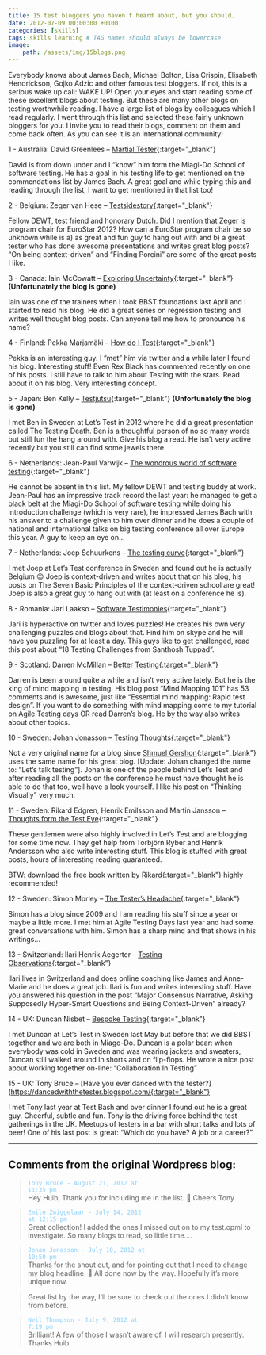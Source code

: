 ```yaml
---
title: 15 test bloggers you haven’t heard about, but you should…
date: 2012-07-09 00:00:00 +0100
categories: [skills]
tags: skills learning # TAG names should always be lowercase
image:
    path: /assets/img/15blogs.png
---
```


Everybody knows about James Bach, Michael Bolton, Lisa Crispin, Elisabeth Hendrickson, Gojko Adzic and other famous test bloggers. If not, this is a serious wake up call: WAKE UP! Open your eyes and start reading some of these excellent blogs about testing. But these are many other blogs on testing worthwhile reading. I have a large list of blogs by colleagues which I read regularly. I went through this list and selected these fairly unknown bloggers for you. I invite you to read their blogs, comment on them and come back often. As you can see it is an international community!

1 - Australia: David Greenlees – [Martial Tester](https://martialtester.wordpress.com/){:target="_blank"}

David is from down under and I “know” him form the Miagi-Do School of software testing. He has a goal in his testing life to get mentioned on the commendations list by James Bach. A great goal and while typing this and reading through the list, I want to get mentioned in that list too!

2 - Belgium: Zeger van Hese – [Testsidestory](https://testsidestory.com/){:target="_blank"}

Fellow DEWT, test friend and honorary Dutch. Did I mention that Zeger is program chair for EuroStar 2012? How can a EuroStar program chair be so unknown while is a) as great and fun guy to hang out with and b) a great tester who has done awesome presentations and writes great blog posts? “On being context-driven” and “Finding Porcini” are some of the great posts I like.

3 - Canada: Iain McCowatt – [Exploring Uncertainty](https://exploringuncertainty.com/blog/){:target="_blank"} **(Unfortunately the blog is gone)**

Iain was one of the trainers when I took BBST foundations last April and I started to read his blog. He did a great series on regression testing and writes well thought blog posts. Can anyone tell me how to pronounce his name?

4 - Finland: Pekka Marjamäki – [How do I Test](https://how-do-i-test.blogspot.com/){:target="_blank"}

Pekka is an interesting guy. I “met” him via twitter and a while later I found his blog. Interesting stuff! Even Rex Black has commented recently on one of his posts. I still have to talk to him about Testing with the stars. Read about it on his blog. Very interesting concept.

5 - Japan: Ben Kelly – [Testjutsu](http://testjutsu.com/){:target="_blank"} **(Unfortunately the blog is gone)**

I met Ben in Sweden at Let’s Test in 2012 where he did a great presentation called The Testing Death. Ben is a thoughtful person of no so many words but still fun the hang around with. Give his blog a read. He isn’t very active recently but you still can find some jewels there.

6 - Netherlands: Jean-Paul Varwijk – [The wondrous world of software testing](https://arborosa.org/){:target="_blank"}

He cannot be absent in this list. My fellow DEWT and testing buddy at work. Jean-Paul has an impressive track record the last year: he managed to get a black belt at the Miagi-Do School of software testing while doing his introduction challenge (which is very rare), he impressed James Bach with his answer to a challenge given to him over dinner and he does a couple of national and international talks on big testing conference all over Europe this year. A guy to keep an eye on…

7 - Netherlands: Joep Schuurkens – [The testing curve](https://smallsheds.garden/){:target="_blank"}

I met Joep at Let’s Test conference in Sweden and found out he is actually Belgium 😉 Joep is context-driven and writes about that on his blog, his posts on The Seven Basic Principles of the context-driven school are great! Joep is also a great guy to hang out with (at least on a conference he is).

8 - Romania: Jari Laakso – [Software Testimonies](https://jarilaakso.blogspot.com/){:target="_blank"}

Jari is hyperactive on twitter and loves puzzles! He creates his own very challenging puzzles and blogs about that. Find him on skype and he will have you puzzling for at least a day. This guys like to get challenged, read this post about “18 Testing Challenges from Santhosh Tuppad”.

9 - Scotland: Darren McMillan – [Better Testing](https://www.bettertesting.co.uk/content/){:target="_blank"}

Darren is been around quite a while and isn’t very active lately. But he is the king of mind mapping in testing. His blog post “Mind Mapping 101” has 53 comments and is awesome, just like “Essential mind mapping: Rapid test design”. If you want to do something with mind mapping come to my tutorial on Agile Testing days OR read Darren’s blog. He by the way also writes about other topics.

10 - Sweden: Johan Jonasson – [Testing Thoughts](http://blog.johanjonasson.com/){:target="_blank"}

Not a very original name for a blog since [Shmuel Gershon](https://testing.gershon.info/){:target="_blank"} uses the same name for his great blog. [Update: Johan changed the name to: “Let’s talk testing”]. Johan is one of the people behind Let’s Test and after reading all the posts on the conference he must have thought he is able to do that too, well have a look yourself. I like his post on “Thinking Visually” very much.

11 - Sweden: Rikard Edgren, Henrik Emilsson and Martin Jansson – [Thoughts form the Test Eye](https://thetesteye.com/blog/){:target="_blank"}

These gentlemen were also highly involved in Let’s Test and are blogging for some time now. They get help from Torbjörn Ryber and Henrik Andersson who also write interesting stuff. This blog is stuffed with great posts, hours of interesting reading guaranteed.

BTW: download the free book written by [Rikard](https://www.thetesteye.com/papers/TheLittleBlackBookOnTestDesign.pdf){:target="_blank"} highly recommended!

12 - Sweden: Simon Morley – [The Tester’s Headache](https://testers-headache.blogspot.com/){:target="_blank"}

Simon has a blog since 2009 and I am reading his stuff since a year or maybe a little more. I met him at Agile Testing Days last year and had some great conversations with him. Simon has a sharp mind and that shows in his writings…

13 - Switzerland: Ilari Henrik Aegerter – [Testing Observations](https://www.ilari.com/blog/){:target="_blank"}

Ilari lives in Switzerland and does online coaching like James and Anne-Marie and he does a great job. Ilari is fun and writes interesting stuff. Have you answered his question in the post “Major Consensus Narrative, Asking Supposedly Hyper-Smart Questions and Being Context-Driven” already?

14 - UK: Duncan Nisbet – [Bespoke Testing](https://www.duncannisbet.co.uk/blog){:target="_blank"}

I met Duncan at Let’s Test in Sweden last May but before that we did BBST together and we are both in Miago-Do. Duncan is a polar bear: when everybody was cold in Sweden and was wearing jackets and sweaters, Duncan still walked around in shorts and on flip-flops. He wrote a nice post about working together on-line: “Collaboration In Testing”

15 - UK: Tony Bruce – [Have you ever danced with the tester?](https://dancedwiththetester.blogspot.com/{:target="_blank"}

I met Tony last year at Test Bash and over dinner I found out he is a great guy. Cheerful, subtle and fun. Tony is the driving force behind the test gatherings in the UK. Meetups of testers in a bar with short talks and lots of beer! One of his last post is great: “Which do you have? A job or a career?”


---

## Comments from the original Wordpress blog:

><code style="color : lightskyblue">Tony Bruce - August 21, 2012 at 11:35 pm</code><br>
> Hey Huib,
> Thank you for including me in the list. 🙂
> Cheers
> Tony

><code style="color : lightskyblue">Emile Zwiggelaar - July 14, 2012 at 12:15 pm</code><br>
> Great collection! I added the ones I missed out on to my test.opml to investigate.
> So many blogs to read, so little time….

><code style="color : lightskyblue">Johan Jonasson - July 10, 2012 at 10:50 pm</code><br>
> Thanks for the shout out, and for pointing out that I need to change my blog headline. 🙂
All done now by the way. Hopefully it’s more unique now.

> Great list by the way, I’ll be sure to check out the ones I didn’t know from before.

><code style="color : lightskyblue">Neil Thompson - July 9, 2012 at 7:19 pm</code><br>
> Brilliant! A few of those I wasn’t aware of, I will research presently.
> Thanks Huib.